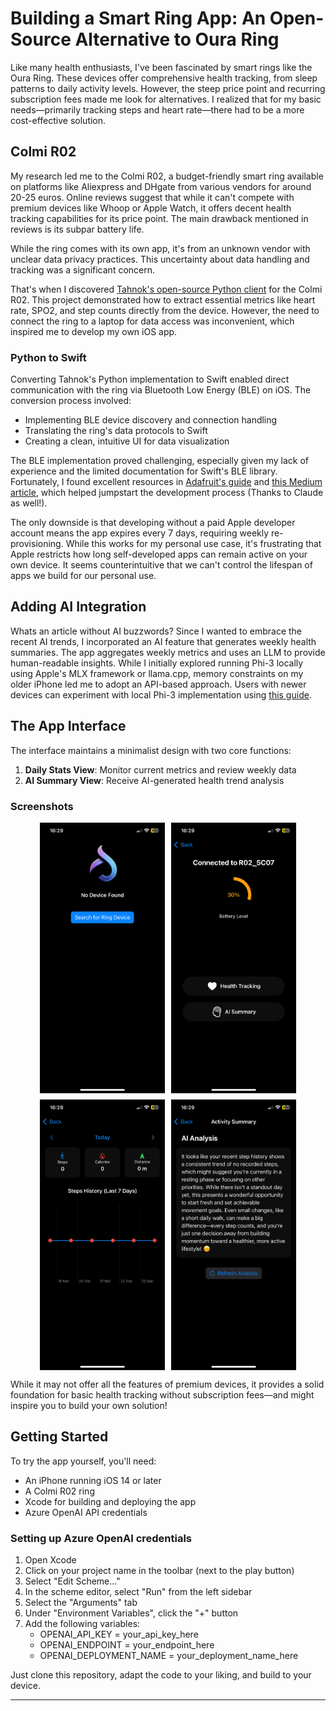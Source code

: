 # Building a Smart Ring App: An Open-Source Alternative to Oura Ring

Like many health enthusiasts, I've been fascinated by smart rings like the Oura Ring. These devices offer comprehensive health tracking, from sleep patterns to daily activity levels. However, the steep price point and recurring subscription fees made me look for alternatives. I realized that for my basic needs—primarily tracking steps and heart rate—there had to be a more cost-effective solution.

## Colmi R02

My research led me to the Colmi R02, a budget-friendly smart ring available on platforms like Aliexpress and DHgate from various vendors for around 20-25 euros. Online reviews suggest that while it can't compete with premium devices like Whoop or Apple Watch, it offers decent health tracking capabilities for its price point. The main drawback mentioned in reviews is its subpar battery life.

While the ring comes with its own app, it's from an unknown vendor with unclear data privacy practices. This uncertainty about data handling and tracking was a significant concern.

That's when I discovered [Tahnok's open-source Python client](https://github.com/tahnok/colmi_r02_client) for the Colmi R02. This project demonstrated how to extract essential metrics like heart rate, SPO2, and step counts directly from the device. However, the need to connect the ring to a laptop for data access was inconvenient, which inspired me to develop my own iOS app.

### Python to Swift

Converting Tahnok's Python implementation to Swift enabled direct communication with the ring via Bluetooth Low Energy (BLE) on iOS. The conversion process involved:

- Implementing BLE device discovery and connection handling
- Translating the ring's data protocols to Swift
- Creating a clean, intuitive UI for data visualization

The BLE implementation proved challenging, especially given my lack of experience and the limited documentation for Swift's BLE library. Fortunately, I found excellent resources in [Adafruit's guide](https://cdn-learn.adafruit.com/downloads/pdf/build-a-bluetooth-app-using-swift-5.pdf) and [this Medium article](https://medium.com/@bhumitapanara/ble-bluetooth-low-energy-with-ios-swift-7ef0de0dff78), which helped jumpstart the development process (Thanks to Claude as well!).

The only downside is that developing without a paid Apple developer account means the app expires every 7 days, requiring weekly re-provisioning. While this works for my personal use case, it's frustrating that Apple restricts how long self-developed apps can remain active on your own device. It seems counterintuitive that we can't control the lifespan of apps we build for our personal use.

## Adding AI Integration
Whats an article without AI buzzwords? 
Since I wanted to embrace the recent AI trends, I incorporated an AI feature that generates weekly health summaries. The app aggregates weekly metrics and uses an LLM to provide human-readable insights. While I initially explored running Phi-3 locally using Apple's MLX framework or llama.cpp, memory constraints on my older iPhone led me to adopt an API-based approach. Users with newer devices can experiment with local Phi-3 implementation using [this guide](https://github.com/ml-explore/mlx-swift-examples/blob/main/Applications/LLMEval/README.md).

## The App Interface

The interface maintains a minimalist design with two core functions:

1. **Daily Stats View**: Monitor current metrics and review weekly data
2. **AI Summary View**: Receive AI-generated health trend analysis

### Screenshots

<div style="display: flex; flex-wrap: wrap; gap: 10px; justify-content: center;">
    <img src="images/1.PNG" width="200" alt="Home Screen">
    <img src="images/2.PNG" width="200" alt="Device Found View">
    <img src="images/3.PNG" width="200" alt="Health Tracking View">
    <img src="images/4.PNG" width="200" alt="AI Summary View">
</div>

While it may not offer all the features of premium devices, it provides a solid foundation for basic health tracking without subscription fees—and might inspire you to build your own solution!

## Getting Started

To try the app yourself, you'll need:

- An iPhone running iOS 14 or later
- A Colmi R02 ring
- Xcode for building and deploying the app
- Azure OpenAI API credentials

### Setting up Azure OpenAI credentials

1. Open Xcode
2. Click on your project name in the toolbar (next to the play button)
3. Select "Edit Scheme..."
4. In the scheme editor, select "Run" from the left sidebar
5. Select the "Arguments" tab
6. Under "Environment Variables", click the "+" button
7. Add the following variables:
   - OPENAI_API_KEY = your_api_key_here
   - OPENAI_ENDPOINT = your_endpoint_here
   - OPENAI_DEPLOYMENT_NAME = your_deployment_name_here

Just clone this repository, adapt the code to your liking, and build to your device.

---





